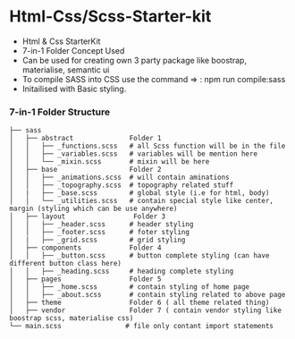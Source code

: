 # Html-Css/Scss-Starter-kit
- Html &amp; Css StarterKit
- 7-in-1 Folder Concept Used
- Can be used for creating own 3 party package like boostrap, materialise, semantic ui
- To compile SASS into CSS use the command => 
: npm run compile:sass
- Initailised with Basic styling.


### 7-in-1 Folder Structure
```
├── sass
│   ├── abstract              Folder 1
│   │   ├── _functions.scss   # all Scss function will be in the file
│   │   ├── _variables.scss   # variables will be mention here
│   │   └── _mixin.scss       # mixin will be here
│   ├── base                  Folder 2
│   │   ├── _animations.scss  # will contain aminations
│   │   ├── _topography.scss  # topography related stuff   
│   |   ├── _base.scss        # global style (i.e for html, body)
│   │   └── _utilities.scss   # contain special style like center, margin (styling which can be use anywhere)
│   ├── layout                 Folder 3
│   │   ├── _header.scss      # header styling
│   │   ├── _footer.scss      # foter styling
│   |   ├── _grid.scss        # grid styling
│   ├── components            Folder 4
│   │   ├── _button.scss      # button complete styling (can have different button class here)
│   │   ├── _heading.scss     # heading complete styling   
│   ├── pages                 Folder 5
│   │   ├── _home.scss        # contain styling of home page
│   │   ├── _about.scss       # contain styling related to above page
│   ├── theme                 Folder 6 ( all theme related thing)
│   ├── vendor                Folder 7 ( contain vendor styling like boostrap scss, materialise css) 
└── main.scss                # file only contant import statements
```
